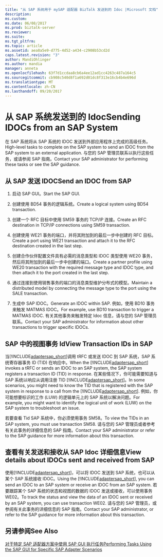 ```yaml
---
title: "从 SAP 系统用于 mySAP 适配器 BizTalk 发送到的 Idoc |Microsoft 文档"
description: 
ms.custom: 
ms.date: 06/08/2017
ms.prod: biztalk-server
ms.reviewer: 
ms.suite: 
ms.tgt_pltfrm: 
ms.topic: article
ms.assetid: aea8a5e9-d775-4d52-a434-c2908b53cd2d
caps.latest.revision: "3"
author: MandiOhlinger
ms.author: mandia
manager: anneta
ms.openlocfilehash: 63f7d1ccdaa8cb6a4ee12ad1cc4263c487a164c5
ms.sourcegitcommit: cb908c540d8f1a692d01dc8f313e16cb4b4e696d
ms.translationtype: MT
ms.contentlocale: zh-CN
ms.lasthandoff: 09/20/2017
---
```

# <a name="sending-idocs-from-an-sap-system"></a><span data-ttu-id="fc37d-102">从 SAP 系统发送到的 Idoc</span><span class="sxs-lookup"><span data-stu-id="fc37d-102">Sending IDOCs from an SAP System</span></span>
<span data-ttu-id="fc37d-103">在 SAP 系统将从 SAP 系统的 IDOC 发送到外部应用程序上完成的高级任务。</span><span class="sxs-lookup"><span data-stu-id="fc37d-103">High-level tasks to complete on the SAP system to send an IDOC from the SAP system to an external application.</span></span> <span data-ttu-id="fc37d-104">与您的 SAP 管理员联系以执行这些任务，或请参阅 SAP 指南。</span><span class="sxs-lookup"><span data-stu-id="fc37d-104">Contact your SAP administrator for performing these tasks or see the SAP guidance.</span></span>  
  
## <a name="send-an-idoc-from-sap"></a><span data-ttu-id="fc37d-105">从 SAP 发送 IDOC</span><span class="sxs-lookup"><span data-stu-id="fc37d-105">Send an IDOC from SAP</span></span>  
  
1.  <span data-ttu-id="fc37d-106">启动 SAP GUI。</span><span class="sxs-lookup"><span data-stu-id="fc37d-106">Start the SAP GUI.</span></span>  
  
2.  <span data-ttu-id="fc37d-107">创建使用 BD54 事务的逻辑系统。</span><span class="sxs-lookup"><span data-stu-id="fc37d-107">Create a logical system using BD54 transaction.</span></span>  
  
3.  <span data-ttu-id="fc37d-108">创建一个 RFC 目标中使用 SM59 事务的 TCP/IP 连接。</span><span class="sxs-lookup"><span data-stu-id="fc37d-108">Create an RFC destination in TCP/IP connections using SM59 transaction.</span></span>  
  
4.  <span data-ttu-id="fc37d-109">创建使用 WE21 事务的端口，并将其附加到的最后一步中创建的 RFC 目标。</span><span class="sxs-lookup"><span data-stu-id="fc37d-109">Create a port using WE21 transaction and attach it to the RFC destination created in the last step.</span></span>  
  
5.  <span data-ttu-id="fc37d-110">创建合作伙伴配置文件具有必需的消息类型和 IDOC 类型使用 WE20 事务，然后将其附加到的最后一步中创建的端口。</span><span class="sxs-lookup"><span data-stu-id="fc37d-110">Create a partner profile using WE20 transaction with the required message type and IDOC type, and then attach it to the port created in the last step.</span></span>  
  
6.  <span data-ttu-id="fc37d-111">通过连接到使用销售事务的端口的消息类型维护分布式的模型。</span><span class="sxs-lookup"><span data-stu-id="fc37d-111">Maintain a distributed model by connecting the message type to the port using the SALE transaction.</span></span>  
  
7.  <span data-ttu-id="fc37d-112">生成中 SAP IDOC。</span><span class="sxs-lookup"><span data-stu-id="fc37d-112">Generate an IDOC within SAP.</span></span> <span data-ttu-id="fc37d-113">例如，使用 BD10 事务来触发 MATMAS IDOC。</span><span class="sxs-lookup"><span data-stu-id="fc37d-113">For example, use BD10 transaction to trigger a MATMAS IDOC.</span></span> <span data-ttu-id="fc37d-114">有关其他事务来触发特定 Idoc 信息，请与您的 SAP 管理员联系。</span><span class="sxs-lookup"><span data-stu-id="fc37d-114">Contact your SAP administrator for information about other transactions to trigger specific IDOCs.</span></span>  

## <a name="view-transaction-ids-in-sap"></a><span data-ttu-id="fc37d-115">SAP 中的视图事务 Id</span><span class="sxs-lookup"><span data-stu-id="fc37d-115">View Transaction IDs in SAP</span></span>
<span data-ttu-id="fc37d-116">当[!INCLUDE[adaptersap_short](../../includes/adaptersap-short-md.md)]调用 tRFC 或发送 IDOC 到 SAP 系统，SAP 系统寄存器事务 ID (TID) 在响应中。</span><span class="sxs-lookup"><span data-stu-id="fc37d-116">When the [!INCLUDE[adaptersap_short](../../includes/adaptersap-short-md.md)] invokes a tRFC or sends an IDOC to an SAP system, the SAP system registers a transaction ID (TID) in response.</span></span> <span data-ttu-id="fc37d-117">在某些情况下，你可能需要知道与 SAP 系统以响应从调用注册 TID [!INCLUDE[adaptersap_short](../../includes/adaptersap-short-md.md)]。</span><span class="sxs-lookup"><span data-stu-id="fc37d-117">In some scenarios, you might need to know the TID that is registered with the SAP system in response to a call from the [!INCLUDE[adaptersap_short](../../includes/adaptersap-short-md.md)].</span></span> <span data-ttu-id="fc37d-118">例如，你可能想要标识的工作 (LUW) 的逻辑单元上的 SAP 系统以解决问题。</span><span class="sxs-lookup"><span data-stu-id="fc37d-118">For example, you might want to identify the logical unit of work (LUW) on the SAP system to troubleshoot an issue.</span></span>  
  
 <span data-ttu-id="fc37d-119">若要查看 Tid SAP 系统中，你必须使用事务 SM58。</span><span class="sxs-lookup"><span data-stu-id="fc37d-119">To view the TIDs in an SAP system, you must use transaction SM58.</span></span> <span data-ttu-id="fc37d-120">请与您的 SAP 管理员或者参考有关此事务的详细信息的 SAP 指南。</span><span class="sxs-lookup"><span data-stu-id="fc37d-120">Contact your SAP administrator or refer to the SAP guidance for more information about this transaction.</span></span> 

## <a name="view-details-about-idocs-sent-and-received-from-sap"></a><span data-ttu-id="fc37d-121">查看有关发送和接收从 SAP Idoc 详细信息</span><span class="sxs-lookup"><span data-stu-id="fc37d-121">View details about IDOCs sent and received from SAP</span></span>
<span data-ttu-id="fc37d-122">使用[!INCLUDE[adaptersap_short](../../includes/adaptersap-short-md.md)]，可以将 IDOC 发送到 SAP 系统，也可以从某个 SAP 系统接收 IDOC。</span><span class="sxs-lookup"><span data-stu-id="fc37d-122">Using the [!INCLUDE[adaptersap_short](../../includes/adaptersap-short-md.md)], you can send an IDOC to an SAP system or receive an IDOC from an SAP system.</span></span> <span data-ttu-id="fc37d-123">若要跟踪某个 SAP 系统的状态和视图的数据的 IDOC 发送或接收，可以使用事务 WE02。</span><span class="sxs-lookup"><span data-stu-id="fc37d-123">To track the status and view the data of an IDOC sent or received by an SAP system, you can use transaction WE02.</span></span> <span data-ttu-id="fc37d-124">请与您的 SAP 管理员，或参阅有关此事务的详细信息的 SAP 指南。</span><span class="sxs-lookup"><span data-stu-id="fc37d-124">Contact your SAP administrator, or refer to the SAP guidance for more information about this transaction.</span></span>  

  
## <a name="see-also"></a><span data-ttu-id="fc37d-125">另请参阅</span><span class="sxs-lookup"><span data-stu-id="fc37d-125">See Also</span></span>  
 [<span data-ttu-id="fc37d-126">对于特定 SAP 适配器方案中使用 SAP GUI 执行任务</span><span class="sxs-lookup"><span data-stu-id="fc37d-126">Performing Tasks Using the SAP GUI for Specific SAP Adapter Scenarios</span></span>](performing-tasks-using-the-sap-gui-for-specific-sap-adapter-scenarios.md)